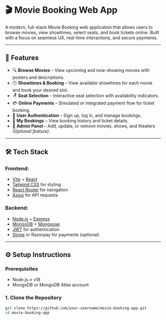 # 🎬 Movie Booking Web App

A modern, full-stack Movie Booking web application that allows users to browse movies, view showtimes, select seats, and book tickets online. Built with a focus on seamless UX, real-time interactions, and secure payments.

---

## 🚀 Features

- 🔍 **Browse Movies** – View upcoming and now-showing movies with posters and descriptions.
- 🕒 **Showtimes & Booking** – View available showtimes for each movie and book your desired slot.
- 🪑 **Seat Selection** – Interactive seat selection with availability indicators.
- 💳 **Online Payments** – Simulated or integrated payment flow for ticket booking.
- 👤 **User Authentication** – Sign up, log in, and manage bookings.
- 🎫 **My Bookings** – View booking history and ticket details.
- 🧾 **Admin Panel** – Add, update, or remove movies, shows, and theaters *(Optional feature)*.

---

## 🛠 Tech Stack

### Frontend:
- [Vite](https://vitejs.dev/) + [React](https://reactjs.org/)
- [Tailwind CSS](https://tailwindcss.com/) for styling
- [React Router](https://reactrouter.com/) for navigation
- [Axios](https://axios-http.com/) for API requests

### Backend:
- [Node.js](https://nodejs.org/) + [Express](https://expressjs.com/)
- [MongoDB](https://www.mongodb.com/) + [Mongoose](https://mongoosejs.com/)
- [JWT](https://jwt.io/) for authentication
- [Stripe](https://stripe.com/) or Razorpay for payments (optional)

---

## ⚙️ Setup Instructions

### Prerequisites
- Node.js ≥ v18
- MongoDB or MongoDB Atlas account

### 1. Clone the Repository

```bash
git clone https://github.com/your-username/movie-booking-app.git
cd movie-booking-app
